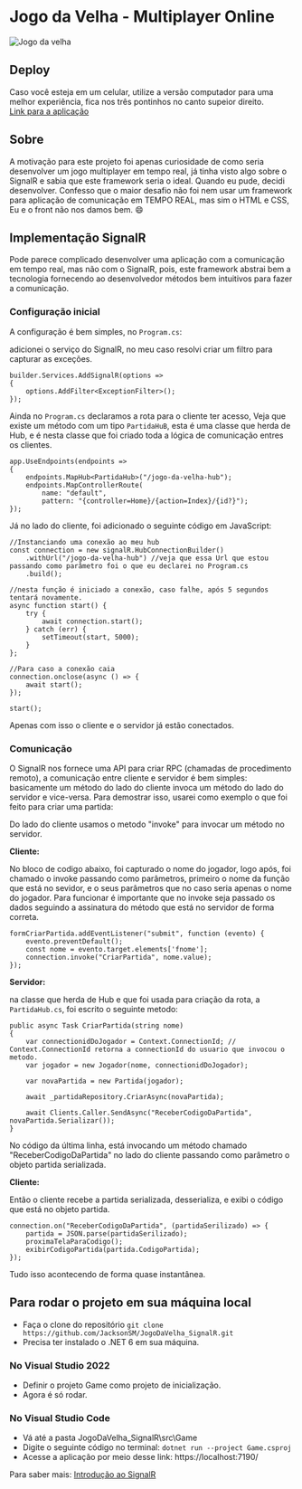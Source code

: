 # Jogo da Velha - Multiplayer Online

![Jogo da velha](https://user-images.githubusercontent.com/90290547/205185139-92ed52c4-805c-48ac-82f4-ec4b1daa5d29.PNG)

## Deploy

Caso você esteja em um celular, utilize a versão computador para uma melhor experiência, fica nos três pontinhos no canto supeior direito.</br>
[Link para a aplicação](https://jogo-da-velha-jackson-sm.azurewebsites.net/)

## Sobre

A motivação para este projeto foi apenas curiosidade de como seria desenvolver um jogo multiplayer em tempo real, já tinha visto algo sobre o SignalR
e sabia que este framework seria o ideal. Quando eu pude, decidi desenvolver. Confesso que o maior desafio não foi nem usar um framework para aplicação de comunicação em TEMPO REAL, mas sim o HTML e CSS, Eu e o front não nos damos bem. :smile:

## Implementação SignalR
Pode parece complicado desenvolver uma aplicação com a comunicação em tempo real, mas não com o SignalR, pois, 
este framework abstrai bem a tecnologia fornecendo ao desenvolvedor métodos bem intuitivos para fazer a comunicação.

### Configuração inicial
A configuração é bem simples, no `Program.cs`:

adicionei o serviço do SignalR, no meu caso resolvi criar um filtro para capturar as exceções.
````
builder.Services.AddSignalR(options =>
{
    options.AddFilter<ExceptionFilter>();
});
````

Ainda no `Program.cs` declaramos a rota para o cliente ter acesso, Veja que existe um método com um tipo `PartidaHuB`,
esta é uma classe que herda de Hub, e é nesta classe que foi criado toda a lógica de comunicação entres os clientes.

````
app.UseEndpoints(endpoints =>
{
    endpoints.MapHub<PartidaHub>("/jogo-da-velha-hub");
    endpoints.MapControllerRoute(
        name: "default",
        pattern: "{controller=Home}/{action=Index}/{id?}");
});
````

Já no lado do cliente, foi adicionado o seguinte código em JavaScript: 
````
//Instanciando uma conexão ao meu hub
const connection = new signalR.HubConnectionBuilder()
    .withUrl("/jogo-da-velha-hub") //veja que essa Url que estou passando como parâmetro foi o que eu declarei no Program.cs
    .build();

//nesta função é iniciado a conexão, caso falhe, após 5 segundos tentará novamente.
async function start() {
    try {
        await connection.start();
    } catch (err) {
        setTimeout(start, 5000);
    }
};

//Para caso a conexão caia
connection.onclose(async () => {
    await start();
});

start();
````
Apenas com isso o cliente e o servidor já estão conectados.

### Comunicação

O SignalR nos fornece uma API para criar RPC (chamadas de procedimento remoto), 
a comunicação entre cliente e servidor é bem simples: basicamente um método do lado do cliente invoca um método do lado do servidor e vice-versa.
Para demostrar isso, usarei como exemplo o que foi feito para criar uma partida:

Do lado do cliente usamos o metodo "invoke" para invocar um método no servidor.

**Cliente:** 

No bloco de codigo abaixo, foi capturado o nome do jogador, logo após, foi chamado o invoke passando como parâmetros, 
primeiro o nome da função que está no sevidor, e o seus parâmetros que no caso seria apenas o nome do jogador. Para funcionar é importante que no invoke
seja passado os dados seguindo a assinatura do método que está no servidor de forma correta.
````
formCriarPartida.addEventListener("submit", function (evento) {
    evento.preventDefault();
    const nome = evento.target.elements['fnome'];
    connection.invoke("CriarPartida", nome.value);
});
````

**Servidor:**

na classe que herda de Hub e que foi usada para criação da rota, a `PartidaHub.cs`, foi escrito o seguinte metodo:
````
public async Task CriarPartida(string nome)
{
    var connectionidDoJogador = Context.ConnectionId; // Context.ConnectionId retorna a connectionId do usuario que invocou o metodo.
    var jogador = new Jogador(nome, connectionidDoJogador);

    var novaPartida = new Partida(jogador);

    await _partidaRepository.CriarAsync(novaPartida);

    await Clients.Caller.SendAsync("ReceberCodigoDaPartida", novaPartida.Serializar());
}
````
No código da última linha, está invocando um método chamado "ReceberCodigoDaPartida" no lado do cliente passando como parâmetro
o objeto partida serializada.

**Cliente:** 

Então o cliente recebe a partida serializada, desserializa, e exibi o código que está no objeto partida.
````
connection.on("ReceberCodigoDaPartida", (partidaSerilizado) => {
    partida = JSON.parse(partidaSerilizado);
    proximaTelaParaCodigo();
    exibirCodigoPartida(partida.CodigoPartida);
});
````
Tudo isso acontecendo de forma quase instantânea.

## Para rodar o projeto em sua máquina local
* Faça o clone do repositório `git clone https://github.com/JacksonSM/JogoDaVelha_SignalR.git`
* Precisa ter instalado o .NET 6 em sua máquina. 

### No Visual Studio 2022
* Definir o projeto Game como projeto de inicialização.
* Agora é só rodar.

### No Visual Studio Code
* Vá até a pasta JogoDaVelha_SignalR\src\Game
* Digite o seguinte código no terminal: `dotnet run --project Game.csproj`
* Acesse a aplicação por meio desse link: https://localhost:7190/

Para saber mais: [Introdução ao SignalR](https://learn.microsoft.com/pt-br/aspnet/signalr/overview/getting-started/introduction-to-signalr)
